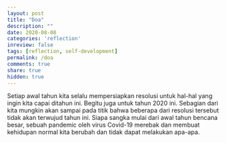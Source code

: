 ```yaml
---
layout: post
title: "Doa"
description: ""
date: 2020-08-08
categories: 'reflection'
inreview: false
tags: [reflection, self-development]
permalink: /doa
comments: true
share: true
hidden: true
---
```


Setiap awal tahun kita selalu mempersiapkan resolusi untuk hal-hal yang ingin kita capai ditahun ini. Begitu juga untuk tahun 2020 ini. Sebagian dari kita mungkin akan sampai pada titik bahwa beberapa dari resolusi tersebut tidak akan terwujud tahun ini. Siapa sangka mulai dari awal tahun bencana besar, sebuah pandemic oleh virus Covid-19 merebak dan membuat kehidupan normal kita berubah dan tidak dapat melakukan apa-apa.

